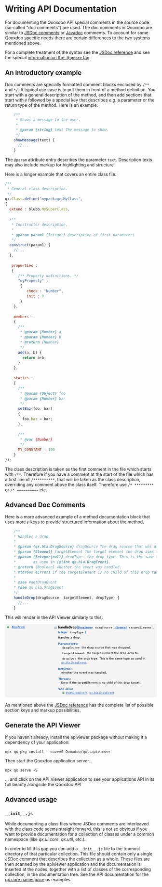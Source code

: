 # Writing API Documentation

For documenting the Qooxdoo API special comments in the source
code (so-called "doc comments") are used. The doc comments in
Qooxdoo are similar to [JSDoc comments](https://jsdoc.app/) or
[Javadoc](http://docs.oracle.com/javase/7/docs/technotes/tools/solaris/javadoc.html)
comments. To account for some Qooxdoo specific needs there are certain differences
to the two systems mentioned above.

For a complete treatment of the syntax see the [JSDoc
reference](api_jsdoc_ref.md) and see the special
[information on the \``@ignore` tag](api_jsdoc_at_ignore.md).

## An introductory example

Doc comments are specially formatted comment blocks enclosed by `/**`
and `*/`. A typical use case is to put them in front of a method
definition. You start with a general description of the method, and
then add sections that start with `@` followed by a special key that
describes e.g. a parameter or the return type of the method. Here is
an example:

```javascript
    /**
     * Shows a message to the user.
     *
     * @param {string} text The message to show.
     */
    showMessage(text) {
      //...
    }
```

The `@param` attribute entry describes the parameter `text`.
Description texts may also include markup for highlighting and
structure.

Here is a longer example that covers an entire class file:

```javascript
/**
 * General class description.
 */
qx.Class.define("mypackage.MyClass",
{
  extend : blubb.MySuperClass,

  /**
   * Constructor description.
   *
   * @param param1 {Integer} description of first parameter\
   */
  construct(param1) {
    //...
  },

   properties :
   {
      /** Property definitions. */
      "myProperty" :
       {
          check : "Number",
          init : 0
       }
    },

    members :
    {
      /** 
       * @param {Number} a
       * @param {Number} b
       * @return {Number}
       */
      add(a, b) {
        return a+b;
      }
    },

    statics :
    {
      /** 
       * @param {Object} foo
       * @param {Number} bar
       */
      setBaz(foo, bar)
      {
        foo.baz = bar;
      },

      /**
       * @var {Number}
       */
      MY_CONSTANT : 100
    }
});
```

The class description is taken as the first comment in the file which
starts with `/**`. Therefore if you have a comment at the start of the
file which has a first line of `/**********`, that will be taken as
the class description, overriding any comment above the class itself.
Therefore use `/* *********` or `/* ==========` etc.

## Advanced Doc Comments

Here is a more advanced example of a method documentation block that
uses more `@` keys to provide structured information about the method.

```javascript
    /**
    * Handles a drop.
    *
    * @param {qx.bla.DragSource} dragSource The drag source that was dropped.
    * @param {Element} targetElement The target element the drop aims to.
    * @param {Integer|null} dropType  the drop type. This is the same type
    *        as used in {@link qx.bla.DragEvent}.
    * @return {Boolean} whether the event was handled.
    * @throws {Error} if the targetElement is no child of this drop target.
    *
    * @see #getDragEvent
    * @see qx.bla.DragEvent
    */
    handleDrop(dragSource, targetElement, dropType) {
      //...
    }
```

This will render in the API Viewer similarly to this:

![image](apiviewer_method.png)

As mentioned above the [JSDoc reference](api_jsdoc_ref.md) has the
complete list of possible section keys and markup possibilities.

## Generate the API Viewer

If you haven't already, install the apiviewer package without making
it a dependency of your application: 

```shell script
npx qx pkg install --save=0 Qooxdoo/qxl.apiviewer
```

Then start the Qooxdoo application server...

```shell script
npx qx serve -S
```

... and click on the API Viewer application to see your applications
API in its full beauty alongside the Qooxdoo API

## Advanced usage

### `__init__.js`

While documenting a class files where JSDoc comments are interleaved
with the class code seems straight forward, this is not so obvious if
you want to provide documentation for a collection of classes under a
common namespace (like _qx.ui.core_, _qx.util_, etc.).

In order to fill this gap you can add a `__init__.js` file to the topmost
directory of that particular collection. This file should contain only a
single JSDoc comment that describes the collection as a whole. These files
are then scanned by the apiviewer application and the documentation is
inserted at the nodes, together with a list of classes of the corresponding
collection, in the documentation tree. See the API documentation
for the [qx.core namespace](apps://apiviewer/#qx.core) as examples.
